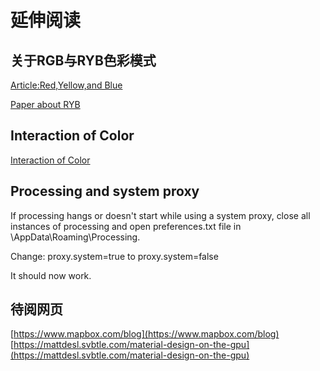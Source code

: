 # 延伸阅读

## 关于RGB与RYB色彩模式

[Article:Red,Yellow,and Blue](https://www.daveeddy.com/2014/07/01/red-yellow-and-blue/)

[Paper about RYB](https://github.com/bahamas10/ryb/raw/gh-pages/assets/ryb.pdf)

## Interaction of Color

[Interaction of Color](assets/001/Interaction_of_Color.pdf)

## Processing and system proxy
If processing hangs or doesn't start while using a system proxy, close all instances of processing and open preferences.txt file in \AppData\Roaming\Processing.

Change: proxy.system=true to proxy.system=false

It should now work.

## 待阅网页
[https://www.mapbox.com/blog](https://www.mapbox.com/blog)  
[https://mattdesl.svbtle.com/material-design-on-the-gpu](https://mattdesl.svbtle.com/material-design-on-the-gpu)
